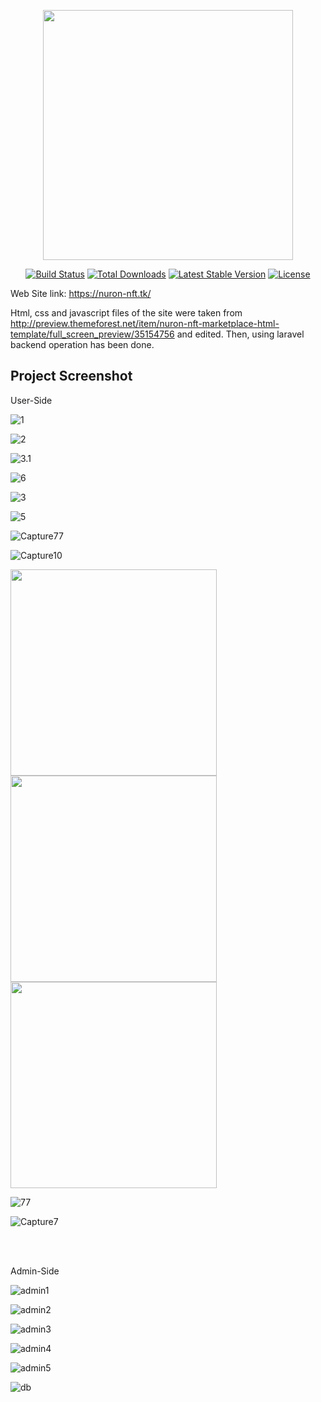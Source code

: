<p align="center"><a href="https://laravel.com" target="_blank"><img src="https://raw.githubusercontent.com/laravel/art/master/logo-lockup/5%20SVG/2%20CMYK/1%20Full%20Color/laravel-logolockup-cmyk-red.svg" width="400"></a></p>

<p align="center">
<a href="https://travis-ci.org/laravel/framework"><img src="https://travis-ci.org/laravel/framework.svg" alt="Build Status"></a>
<a href="https://packagist.org/packages/laravel/framework"><img src="https://img.shields.io/packagist/dt/laravel/framework" alt="Total Downloads"></a>
<a href="https://packagist.org/packages/laravel/framework"><img src="https://img.shields.io/packagist/v/laravel/framework" alt="Latest Stable Version"></a>
<a href="https://packagist.org/packages/laravel/framework"><img src="https://img.shields.io/packagist/l/laravel/framework" alt="License"></a>
</p>

Web Site link:
https://nuron-nft.tk/

Html, css and javascript files of the site were taken from http://preview.themeforest.net/item/nuron-nft-marketplace-html-template/full_screen_preview/35154756 and edited. Then, using laravel backend operation has been done.

## Project Screenshot

User-Side

<p float="left">
    
![1](https://user-images.githubusercontent.com/83976212/165008446-cd35a0fc-8110-484f-90a8-b750ac3330aa.PNG)

![2](https://user-images.githubusercontent.com/83976212/165008224-df3e06a0-6cf5-4d8a-b0c9-265c503e0da7.PNG)

![3.1](https://user-images.githubusercontent.com/83976212/165008674-dc11d9d1-e3b2-49b0-b1dd-e04763bd338f.PNG)
    
![6](https://user-images.githubusercontent.com/83976212/165008579-811171c5-566b-4c84-b25c-ec7248779a29.PNG)
    
![3](https://user-images.githubusercontent.com/83976212/165008493-046ef215-5b2c-4600-9636-d16697c2ddc5.PNG)
    
 
![5](https://user-images.githubusercontent.com/83976212/165008571-6e8b9d77-1404-47a2-885c-20b1b934b8fe.PNG)
    
![Capture77](https://user-images.githubusercontent.com/83976212/165009310-b09ac8a7-b688-4a20-a636-47105da7097b.PNG)

 ![Capture10](https://user-images.githubusercontent.com/83976212/165008719-4f24cc24-a610-4bde-ac71-c1a5429d6367.PNG)
</p>

<p float="left">
<img src="https://user-images.githubusercontent.com/83976212/165008682-b5ee38f5-5cd6-46a6-9f98-8d3fc6f17e40.png"  width="330" />

<img src="https://user-images.githubusercontent.com/83976212/165008591-5f3d22a1-cfa4-40d0-90c4-1460b48b5247.PNG"  width="330" />
    
<img src="https://user-images.githubusercontent.com/83976212/165009200-08b307ac-97d7-4b68-b448-f04ec6424c1a.png"  width="330" />    
    

</p>



 ![77](https://user-images.githubusercontent.com/83976212/165009475-eda50a38-a578-4daa-a6a9-1a838c9e15c4.PNG)


![Capture7](https://user-images.githubusercontent.com/83976212/165009439-953a66cf-9e9c-42e6-ad26-32d40961cb22.PNG)

<br><br>

Admin-Side

![admin1](https://user-images.githubusercontent.com/83976212/165009517-db42c1b5-b564-458b-ad0e-18d41976a850.PNG)

![admin2](https://user-images.githubusercontent.com/83976212/165010038-833832a9-232e-420d-92ff-703d2f6dd823.PNG)


![admin3](https://user-images.githubusercontent.com/83976212/165009525-1a56073b-4687-4e19-8cd6-72e010c13363.PNG)

![admin4](https://user-images.githubusercontent.com/83976212/165009534-b1399446-090f-4b6c-858b-e82409650ce9.PNG)

![admin5](https://user-images.githubusercontent.com/83976212/165009542-07c5a1f5-183c-4300-a979-bfc098bd270d.PNG)


![db](https://user-images.githubusercontent.com/83976212/165009550-3e8d0025-9866-42b7-95e4-07ae0fff6091.PNG)


